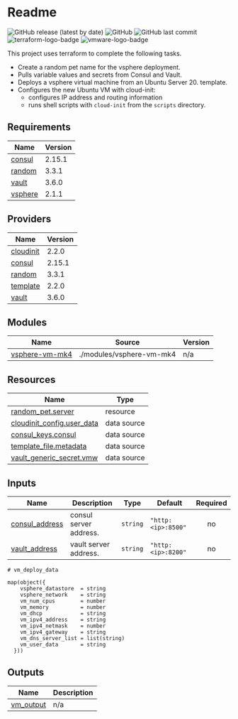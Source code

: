 # Readme

  ![GitHub release (latest by date)](https://img.shields.io/github/v/release/jlambert229/terraform-vsphere-deploy?style=for-the-badge) 
  ![GitHub](https://img.shields.io/github/license/jlambert229/terraform-vsphere-deploy?style=for-the-badge)
  ![GitHub last commit](https://img.shields.io/github/last-commit/jlambert229/terraform-vsphere-deploy?style=for-the-badge)
  ![terraform-logo-badge](https://img.shields.io/badge/-terraform-blueviolet?style=for-the-badge&logo=terraform)
  ![vmware-logo-badge](https://img.shields.io/badge/-vmware-607078?style=for-the-badge)

This project uses terraform to complete the following tasks.

- Create a random pet name for the vsphere deployment.
- Pulls variable values and secrets from Consul and Vault.
- Deploys a vsphere virtual machine from an Ubuntu Server 20. template.
- Configures the new Ubuntu VM with cloud-init:
  - configures IP address and routing information
  - runs shell scripts with `cloud-init` from the `scripts` directory.

## Requirements

| Name                             | Version |
| -------------------------------- | ------- |
| [consul](#requirement\_consul)   | 2.15.1  |
| [random](#requirement\_random)   | 3.3.1   |
| [vault](#requirement\_vault)     | 3.6.0   |
| [vsphere](#requirement\_vsphere) | 2.1.1   |

## Providers

| Name                              | Version |
| --------------------------------- | ------- |
| [cloudinit](#provider\_cloudinit) | 2.2.0   |
| [consul](#provider\_consul)       | 2.15.1  |
| [random](#provider\_random)       | 3.3.1   |
| [template](#provider\_template)   | 2.2.0   |
| [vault](#provider\_vault)         | 3.6.0   |

## Modules

| Name                                      | Source                   | Version |
| ----------------------------------------- | ------------------------ | ------- |
| [vsphere-vm-mk4](#module\_vsphere-vm-mk4) | ./modules/vsphere-vm-mk4 | n/a     |

## Resources

| Name                                                                                                                       | Type        |
| -------------------------------------------------------------------------------------------------------------------------- | ----------- |
| [random_pet.server](https://registry.terraform.io/providers/hashicorp/random/3.3.1/docs/resources/pet)                     | resource    |
| [cloudinit_config.user_data](https://registry.terraform.io/providers/hashicorp/cloudinit/latest/docs/data-sources/config)  | data source |
| [consul_keys.consul](https://registry.terraform.io/providers/hashicorp/consul/2.15.1/docs/data-sources/keys)               | data source |
| [template_file.metadata](https://registry.terraform.io/providers/hashicorp/template/latest/docs/data-sources/file)         | data source |
| [vault_generic_secret.vmw](https://registry.terraform.io/providers/hashicorp/vault/3.6.0/docs/data-sources/generic_secret) | data source |

## Inputs

| Name                                       | Description            | Type     | Default            | Required |
| ------------------------------------------ | ---------------------- | -------- | ------------------ | :------: |
| [consul\_address](#input\_consul\_address) | consul server address. | `string` | `"http:<ip>:8500"` |    no    |
| [vault\_address](#input\_vault\_address)   | vault server address.  | `string` | `"http:<ip>:8200"` |    no    |

```hcl
# vm_deploy_data

map(object({
    vsphere_datastore  = string
    vsphere_network    = string
    vm_num_cpus        = number
    vm_memory          = number
    vm_dhcp            = string
    vm_ipv4_address    = string
    vm_ipv4_netmask    = number
    vm_ipv4_gateway    = string
    vm_dns_server_list = list(string)
    vm_user_data       = string
  }))
```

## Outputs

| Name                              | Description |
| --------------------------------- | ----------- |
| [vm\_output](#output\_vm\_output) | n/a         |
